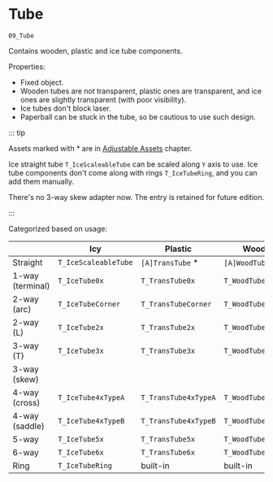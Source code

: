 # Tube

`09_Tube`

Contains wooden, plastic and ice tube components.

Properties:

- Fixed object.
- Wooden tubes are not transparent, plastic ones are transparent, and ice ones are slightly transparent (with poor visibility).
- Ice tubes don't block laser.
- Paperball can be stuck in the tube, so be cautious to use such design.

::: tip

Assets marked with \* are in [Adjustable Assets](/en/glossary/adjustable-road.md) chapter.

Ice straight tube `T_IceScaleableTube` can be scaled along `Y` axis to use. Ice tube components don't come along with rings `T_IceTubeRing`, and you can add them manually.

There's no 3-way skew adapter now. The entry is retained for future edition.

:::

Categorized based on usage:

|                  | Icy                  | Plastic              | Wooden              |
| ---------------- | -------------------- | -------------------- | ------------------- |
| Straight         | `T_IceScaleableTube` | `[A]TransTube` \*    | `[A]WoodTube` \*    |
| 1-way (terminal) | `T_IceTube0x`        | `T_TransTube0x`      | `T_WoodTube0x`      |
| 2-way (arc)      | `T_IceTubeCorner`    | `T_TransTubeCorner`  | `T_WoodTubeCorner`  |
| 2-way (L)        | `T_IceTube2x`        | `T_TransTube2x`      | `T_WoodTube2x`      |
| 3-way (T)        | `T_IceTube3x`        | `T_TransTube3x`      | `T_WoodTube3x`      |
| 3-way (skew)     |                      |                      |                     |
| 4-way (cross)    | `T_IceTube4xTypeA`   | `T_TransTube4xTypeA` | `T_WoodTube4xTypeA` |
| 4-way (saddle)   | `T_IceTube4xTypeB`   | `T_TransTube4xTypeB` | `T_WoodTube4xTypeB` |
| 5-way            | `T_IceTube5x`        | `T_TransTube5x`      | `T_WoodTube5x`      |
| 6-way            | `T_IceTube6x`        | `T_TransTube6x`      | `T_WoodTube6x`      |
| Ring             | `T_IceTubeRing`      | built-in             | built-in            |

